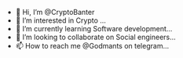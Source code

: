 - 👋 Hi, I’m @CryptoBanter
- 👀 I’m interested in Crypto ...
- 🌱 I’m currently learning Software development...
- 💞️ I’m looking to collaborate on Social engineers...
- 📫 How to reach me @Godmants on telegram...

<!---
CryptoBanter/CryptoBanter is a ✨ special ✨ repository because its `README.md` (this file) appears on your GitHub profile.
You can click the Preview link to take a look at your changes.
--->
